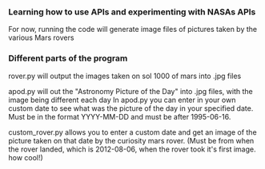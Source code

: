 ### Learning how to use APIs and experimenting with NASAs APIs ###
For now, running the code will generate image files of pictures taken by the various Mars rovers

### Different parts of the program ###
rover.py will output the images taken on sol 1000 of mars into .jpg files

apod.py will out the "Astronomy Picture of the Day" into .jpg files, with the image being different each day
In apod.py you can enter in your own custom date to see what was the picture of the day in your specified date. Must be in the format YYYY-MM-DD and must be after 1995-06-16.

custom_rover.py allows you to enter a custom date and get an image of the picture taken on that date by the curiosity mars rover. (Must be from when the rover landed, which is 2012-08-06, when the rover took it's first image. how cool!)
